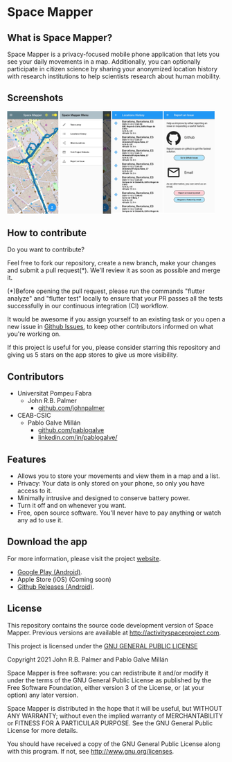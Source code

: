 # **Space Mapper** 
## What is Space Mapper?
Space Mapper is a privacy-focused mobile phone application that lets you see your daily movements in a map. Additionally, you can optionally participate in citizen science by sharing your anonymized location history with research institutions to help scientists research about human mobility.

## Screenshots
<img src="Assets/images/3.0.2%2B18_screenshots.png"  width="95%"></img>

## How to contribute
Do you want to contribute?

Feel free to fork our repository, create a new branch, make your changes and submit a pull request(*). We'll review it as soon as possible and merge it.

(*)Before opening the pull request, please run the commands "flutter analyze" and "flutter test" locally to ensure that your PR passes all the tests successfully in our continuous integration (CI) workflow.

It would be awesome if you assign yourself to an existing task or you open a new issue in [Github Issues](https://github.com/ActivitySpaceProject/space_mapper/issues), to keep other contributors informed on what you're working on.

If this project is useful for you, please consider starring this repository and giving us 5 stars on the app stores to give us more visibility.

## Contributors
- Universitat Pompeu Fabra
    - John R.B. Palmer
        - [github.com/johnpalmer](https://github.com/johnpalmer)
- CEAB-CSIC
    - Pablo Galve Millán
        - [github.com/pablogalve](https://github.com/pablogalve)
        - [linkedin.com/in/pablogalve/](https://www.linkedin.com/in/pablogalve/)

## Features
* Allows you to store your movements and view them in a map and a list.
* Privacy: Your data is only stored on your phone, so only you have access to it.
* Minimally intrusive and designed to conserve battery power.
* Turn it off and on whenever you want.
* Free, open source software. You'll never have to pay anything or watch any ad to use it.

## Download the app
For more information, please visit the project [website](<http://activityspaceproject.com>). 

- [Google Play (Android)](http://play.google.com/store/apps/details?id=edu.princeton.jrpalmer.asm).
- Apple Store (iOS) (Coming soon)
- [Github Releases (Android)](https://github.com/ActivitySpaceProject/space_mapper/releases).

## License
This repository contains the source code development version of Space Mapper. Previous versions are available at <http://activityspaceproject.com>.

This project is licensed under the [GNU GENERAL PUBLIC LICENSE](https://github.com/ActivitySpaceProject/space_mapper/blob/master/LICENSE)

Copyright 2021 John R.B. Palmer and Pablo Galve Millán
 
Space Mapper is free software: you can redistribute it and/or modify it under the terms of the GNU General Public License as published by the Free Software Foundation, either version 3 of the License, or (at your option) any later version.

Space Mapper is distributed in the hope that it will be useful, but WITHOUT ANY WARRANTY; without even the implied warranty of MERCHANTABILITY or FITNESS FOR A PARTICULAR PURPOSE.  See the GNU General Public License for more details.

You should have received a copy of the GNU General Public License along with this program.  If not, see http://www.gnu.org/licenses.
